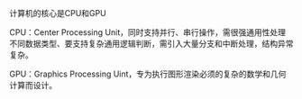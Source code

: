 计算机的核心是CPU和GPU

CPU：Center Processing Unit，同时支持并行、串行操作，需很强通用性处理不同数据类型、要支持复杂通用逻辑判断，需引入大量分支和中断处理，结构异常复杂。

GPU：Graphics Processing Uint，专为执行图形渲染必须的复杂的数学和几何计算而设计。

